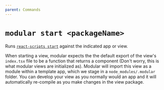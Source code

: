 ```yaml
---
parent: Commands
---
```


# `modular start <packageName>`

Runs
[`react-scripts start`](https://create-react-app.dev/docs/getting-started#npm-start-or-yarn-start)
against the indicated app or view.

When starting a view, modular expects the the default export of the view's
`index.tsx` file to be a function that returns a component (Don't worry, this is
what modular views are initialized as). Modular will import this view as a
module within a template app, which we stage in a `node_modules/.modular`
folder. You can develop your view as you normally would an app and it will
automatically re-compile as you make changes in the view package.
